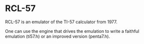 # RCL-57

RCL-57 is an emulator of the TI-57 calculator from 1977.

One can use the engine that drives the emulation to write a faithful emulation (ti57.h) or an improved version (penta7.h).

